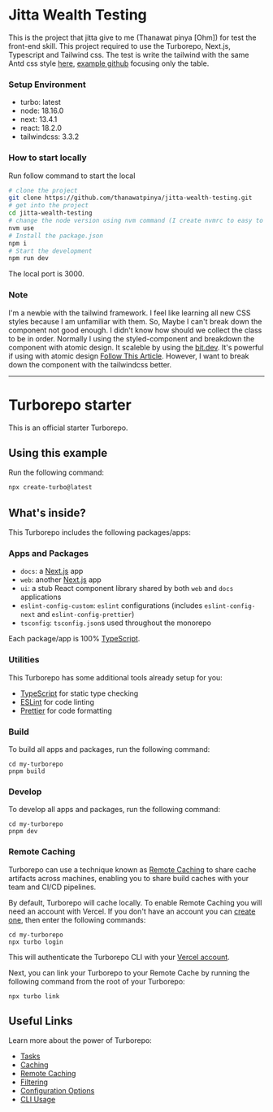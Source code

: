 # Jitta Wealth Testing

This is the project that jitta give to me (Thanawat pinya [Ohm]) for test the front-end skill. This project required to use the Turborepo, Next.js, Typescript and Tailwind css. The test is write the tailwind with the same Antd css style [here](https://demos.creative-tim.com/muse-vue-ant-design-dashboard/?_ga=2.102627458.2090326741.1635060169-991846248.1626952001#/tables), [example github](https://github.com/creativetimofficial/muse-vue-ant-design-dashboard) focusing only the table.

### Setup Environment
- turbo: latest
- node: 18.16.0
- next: 13.4.1
- react: 18.2.0
- tailwindcss: 3.3.2

### How to start locally
Run follow command to start the local
```sh
# clone the project
git clone https://github.com/thanawatpinya/jitta-wealth-testing.git
# get into the project
cd jitta-wealth-testing
# change the node version using nvm command (I create nvmrc to easy to change node version)
nvm use
# Install the package.json
npm i
# Start the development
npm run dev
```
The local port is 3000.

### Note
I'm a newbie with the tailwind framework. I feel like learning all new CSS styles because I am unfamiliar with them. So, Maybe I can't break down the component not good enough. I didn't know how should we collect the class to be in order. Normally I using the styled-component and breakdown the component with atomic design. It scaleble by using the [bit.dev](https://bit.dev/). It's powerful if using with atomic design [Follow This Article](https://blog.bitsrc.io/implementing-atomic-design-with-react-and-bit-6eebfa325ecb). However, I want to break down the component with the tailwindcss better.

***


# Turborepo starter

This is an official starter Turborepo.

## Using this example

Run the following command:

```sh
npx create-turbo@latest
```

## What's inside?

This Turborepo includes the following packages/apps:

### Apps and Packages

- `docs`: a [Next.js](https://nextjs.org/) app
- `web`: another [Next.js](https://nextjs.org/) app
- `ui`: a stub React component library shared by both `web` and `docs` applications
- `eslint-config-custom`: `eslint` configurations (includes `eslint-config-next` and `eslint-config-prettier`)
- `tsconfig`: `tsconfig.json`s used throughout the monorepo

Each package/app is 100% [TypeScript](https://www.typescriptlang.org/).

### Utilities

This Turborepo has some additional tools already setup for you:

- [TypeScript](https://www.typescriptlang.org/) for static type checking
- [ESLint](https://eslint.org/) for code linting
- [Prettier](https://prettier.io) for code formatting

### Build

To build all apps and packages, run the following command:

```
cd my-turborepo
pnpm build
```

### Develop

To develop all apps and packages, run the following command:

```
cd my-turborepo
pnpm dev
```

### Remote Caching

Turborepo can use a technique known as [Remote Caching](https://turbo.build/repo/docs/core-concepts/remote-caching) to share cache artifacts across machines, enabling you to share build caches with your team and CI/CD pipelines.

By default, Turborepo will cache locally. To enable Remote Caching you will need an account with Vercel. If you don't have an account you can [create one](https://vercel.com/signup), then enter the following commands:

```
cd my-turborepo
npx turbo login
```

This will authenticate the Turborepo CLI with your [Vercel account](https://vercel.com/docs/concepts/personal-accounts/overview).

Next, you can link your Turborepo to your Remote Cache by running the following command from the root of your Turborepo:

```
npx turbo link
```

## Useful Links

Learn more about the power of Turborepo:

- [Tasks](https://turbo.build/repo/docs/core-concepts/monorepos/running-tasks)
- [Caching](https://turbo.build/repo/docs/core-concepts/caching)
- [Remote Caching](https://turbo.build/repo/docs/core-concepts/remote-caching)
- [Filtering](https://turbo.build/repo/docs/core-concepts/monorepos/filtering)
- [Configuration Options](https://turbo.build/repo/docs/reference/configuration)
- [CLI Usage](https://turbo.build/repo/docs/reference/command-line-reference)
